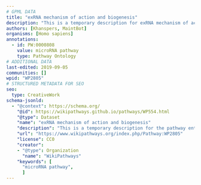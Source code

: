 ```yaml
---
# GPML DATA
title: "exRNA mechanism of action and biogenesis"
description: "This is a temporary description for exRNA mechanism of action and biogenesis"
authors: [Khanspers, MaintBot]
organisms: [Homo sapiens]
annotations:
  - id: PW:0000808
    value: microRNA pathway
    type: Pathway Ontology
# ADDITIONAL DATA
last-edited: 2019-09-05
communities: []
wpid: "WP2805"
# STRUCTURED METADATA FOR SEO
seo:
  type: CreativeWork
schema-jsonld:
  - "@context": https://schema.org/
    "@id": https://wikipathways.github.io/pathways/WP554.html
    "@type": Dataset
    "name": "exRNA mechanism of action and biogenesis"
    "description": "This is a temporary description for the pathway entitled: exRNA mechanism of action and biogenesis"
    "url": "https://www.wikipathways.org/index.php/Pathway:WP2805"
    "license": CC0
    "creator":
    - "@type": Organization
      "name": "WikiPathways"
    "keywords": [
      "microRNA pathway",
      ]
---
```

